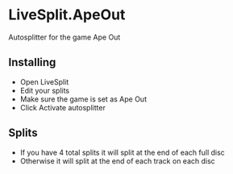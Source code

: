 # LiveSplit.ApeOut
Autosplitter for the game Ape Out

## Installing
  - Open LiveSplit
  - Edit your splits
  - Make sure the game is set as Ape Out
  - Click Activate autosplitter

## Splits
  - If you have 4 total splits it will split at the end of each full disc
  - Otherwise it will split at the end of each track on each disc